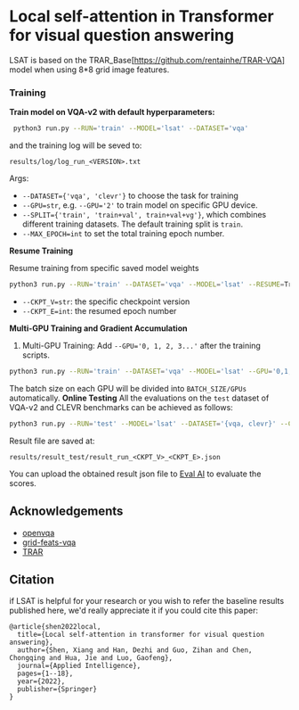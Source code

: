 # Local self-attention in Transformer for visual question answering
LSAT is based on the TRAR_Base[https://github.com/rentainhe/TRAR-VQA] model when using 8*8 grid image features.
### Training
**Train model on VQA-v2 with default hyperparameters:**
```bash
 python3 run.py --RUN='train' --MODEL='lsat' --DATASET='vqa'
```
and the training log will be seved to:
```
results/log/log_run_<VERSION>.txt
```
Args:
- `--DATASET={'vqa', 'clevr'}` to choose the task for training
- `--GPU=str`, e.g. `--GPU='2'` to train model on specific GPU device.
- `--SPLIT={'train', 'train+val', train+val+vg'}`, which combines different training datasets. The default training split is `train`.
- `--MAX_EPOCH=int` to set the total training epoch number.


**Resume Training**

Resume training from specific saved model weights
```bash
python3 run.py --RUN='train' --DATASET='vqa' --MODEL='lsat' --RESUME=True --CKPT_V=str --CKPT_E=int
```
- `--CKPT_V=str`: the specific checkpoint version
- `--CKPT_E=int`: the resumed epoch number

**Multi-GPU Training and Gradient Accumulation**
1. Multi-GPU Training:
Add `--GPU='0, 1, 2, 3...'` after the training scripts.
```bash
python3 run.py --RUN='train' --DATASET='vqa' --MODEL='lsat' --GPU='0,1,2,3'
```
The batch size on each GPU will be divided into `BATCH_SIZE/GPUs` automatically.
**Online Testing**
All the evaluations on the `test` dataset of VQA-v2 and CLEVR benchmarks can be achieved as follows:
```bash
python3 run.py --RUN='test' --MODEL='lsat' --DATASET='{vqa, clevr}' --CKPT_V=str --CKPT_E=int
```

Result file are saved at:

`results/result_test/result_run_<CKPT_V>_<CKPT_E>.json`

You can upload the obtained result json file to [Eval AI](https://evalai.cloudcv.org/web/challenges) to evaluate the scores.



## Acknowledgements
- [openvqa](https://github.com/MILVLG/openvqa)
- [grid-feats-vqa](https://github.com/facebookresearch/grid-feats-vqa)
- [TRAR](https://github.com/rentainhe/TRAR-VQA)


## Citation
if LSAT is helpful for your research or you wish to refer the baseline results published here, we'd really appreciate it if you could cite this paper:
```
@article{shen2022local,
  title={Local self-attention in transformer for visual question answering},
  author={Shen, Xiang and Han, Dezhi and Guo, Zihan and Chen, Chongqing and Hua, Jie and Luo, Gaofeng},
  journal={Applied Intelligence},
  pages={1--18},
  year={2022},
  publisher={Springer}
}
```
